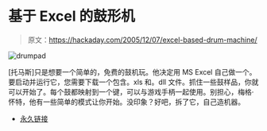 # 基于 Excel 的鼓形机

> 原文：<https://hackaday.com/2005/12/07/excel-based-drum-machine/>

![drumpad](img/2b2bc5db672e7025abf56840a69fa4d9.png)

[托马斯]只是想要一个简单的，免费的鼓机玩。他决定用 MS Excel 自己做一个。要启动并运行它，您需要下载一个包含。xls 和。dll 文件。抓住一些鼓样品，你就可以开始了。每个鼓都映射到一个键，可以与游戏手柄一起使用。别担心，梅格·怀特，他有一些简单的模式让你开始。没印象？好吧，拆了它，自己造机器。

*   [永久链接](http://www.milezero.org/index.cgi/gaming/hardware/control/drumpad_xls_alpha.html)